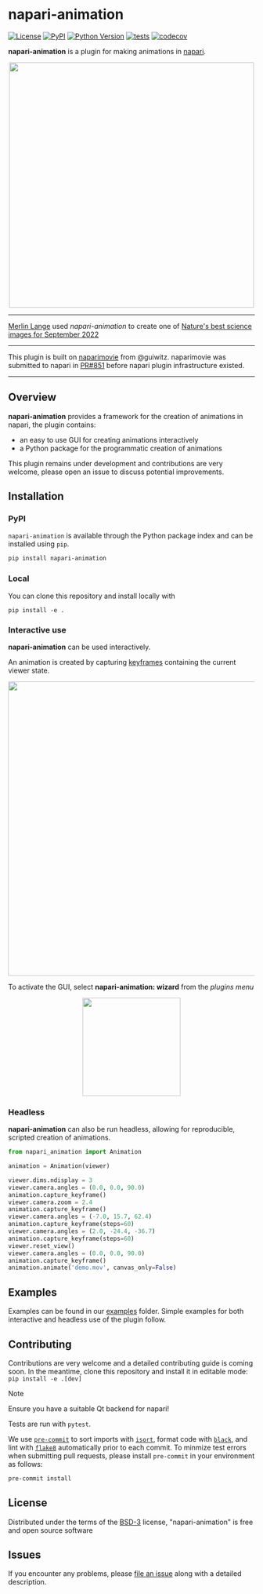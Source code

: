 # napari-animation

[![License](https://img.shields.io/pypi/l/napari-animation.svg?color=green)](https://github.com/napari/napari-animation/raw/main/LICENSE)
[![PyPI](https://img.shields.io/pypi/v/napari-animation.svg?color=green)](https://pypi.org/project/napari-animation)
[![Python Version](https://img.shields.io/pypi/pyversions/napari-animation.svg?color=green)](https://python.org)
[![tests](https://github.com/napari/napari-animation/actions/workflows/test_and_deploy.yml/badge.svg)](https://github.com/napari/napari-animation/actions)
[![codecov](https://codecov.io/gh/napari/napari-animation/branch/main/graph/badge.svg)](https://codecov.io/gh/napari/napari-animation)

**napari-animation** is a plugin for making animations in [napari].

<p align="center">
  <img width="500" src="https://user-images.githubusercontent.com/7307488/196110138-6c4663b1-67b2-4c79-97b7-57b706d1d49c.gif">
</p>

----------------------------------

[Merlin Lange](https://twitter.com/Merlin_Lange) used *napari-animation* to create one of [Nature's best science images for September 2022](https://www.nature.com/immersive/d41586-022-03051-6/index.html)

----------------------------------

This plugin is built on [naparimovie](https://github.com/guiwitz/naparimovie) from @guiwitz. naparimovie was submitted to napari in [PR#851](https://github.com/napari/napari/pull/780) before napari plugin infrastructure existed.

----------------------------------
## Overview

**napari-animation** provides a framework for the creation of animations in napari, the plugin contains:
- an easy to use GUI for creating animations interactively
- a Python package for the programmatic creation of animations

This plugin remains under development and contributions are very welcome, please open an issue to discuss potential improvements.

## Installation

### PyPI
`napari-animation` is available through the Python package index and can be installed using `pip`.

```sh
pip install napari-animation
```

### Local
You can clone this repository and install locally with

    pip install -e .

### Interactive use
**napari-animation** can be used interactively.

An animation is created by capturing [keyframes](https://en.wikipedia.org/wiki/Key_frame) containing the current viewer state.

<p align="center">
  <img width="600" src="https://user-images.githubusercontent.com/7307488/196113682-96ce0da3-fa5c-411e-8fb1-52dc3a8f96b6.png">
</p>

To activate the GUI, select **napari-animation: wizard** from the *plugins menu*

<p align="center">
  <img width="200" src="https://user-images.githubusercontent.com/7307488/196114466-56cb5985-0d79-4cfa-96f1-38cf3ccfbc48.png">
</p>

### Headless
**napari-animation** can also be run headless, allowing for reproducible, scripted creation of animations.

```python
from napari_animation import Animation

animation = Animation(viewer)

viewer.dims.ndisplay = 3
viewer.camera.angles = (0.0, 0.0, 90.0)
animation.capture_keyframe()
viewer.camera.zoom = 2.4
animation.capture_keyframe()
viewer.camera.angles = (-7.0, 15.7, 62.4)
animation.capture_keyframe(steps=60)
viewer.camera.angles = (2.0, -24.4, -36.7)
animation.capture_keyframe(steps=60)
viewer.reset_view()
viewer.camera.angles = (0.0, 0.0, 90.0)
animation.capture_keyframe()
animation.animate('demo.mov', canvas_only=False)
```

## Examples
Examples can be found in our [examples](examples) folder. Simple examples for both interactive and headless 
use of the plugin follow.

## Contributing

Contributions are very welcome and a detailed contributing guide is coming soon.
In the meantime, clone this repository and install it in editable mode:
`pip install -e .[dev]`
> [!NOTE]
> Ensure you have a suitable Qt backend for napari!

Tests are run with `pytest`.

We use [`pre-commit`](https://pre-commit.com) to sort imports with
[`isort`](https://github.com/timothycrosley/isort), format code with
[`black`](https://github.com/psf/black), and lint with
[`flake8`](https://github.com/PyCQA/flake8) automatically prior to each commit.
To minmize test errors when submitting pull requests, please install `pre-commit`
in your environment as follows:

```sh
pre-commit install
```

## License

Distributed under the terms of the [BSD-3] license,
"napari-animation" is free and open source software

## Issues

If you encounter any problems, please [file an issue] along with a detailed description.

[napari]: https://github.com/napari/napari
[Cookiecutter]: https://github.com/audreyr/cookiecutter
[@napari]: https://github.com/napari
[BSD-3]: http://opensource.org/licenses/BSD-3-Clause
[cookiecutter-napari-plugin]: https://github.com/napari/cookiecutter-napari-plugin
[file an issue]: https://github.com/sofroniewn/napari-animation/issues
[napari]: https://github.com/napari/napari
[tox]: https://tox.readthedocs.io/en/latest/
[pip]: https://pypi.org/project/pip/
[PyPI]: https://pypi.org/
